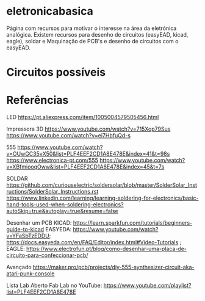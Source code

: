 # eletronicabasica
Página com recursos para motivar o interesse na área da eletrónica analógica. Existem recursos para desenho de circuitos (easyEAD, kicad, eagle), soldar e Maquinação de PCB's e desenho de circuitos com o easyEAD.

# Circuitos possíveis

# Referências
LED
https://pt.aliexpress.com/item/1005004579505456.html 

Impressora 3D
https://www.youtube.com/watch?v=715Xop79Sus 
https://www.youtube.com/watch?v=ei7HbfuQd-s 

555
https://www.youtube.com/watch?v=OUwGC35vX50&list=PLF4EEF2CD1A8E478E&index=41&t=98s 
https://www.electronica-pt.com/555
https://www.youtube.com/watch?v=XBfmiooqOww&list=PLF4EEF2CD1A8E478E&index=45&t=7s

SOLDAR
https://github.com/curiouselectric/soldersolar/blob/master/SolderSolar_Instructions/SolderSolar_Instructions.rst  
https://www.linkedin.com/learning/learning-soldering-for-electronics/basic-hand-tools-used-when-soldering-electronics?autoSkip=true&autoplay=true&resume=false 

Desenhar um PCB
KICAD: https://learn.sparkfun.com/tutorials/beginners-guide-to-kicad 
EASYEDA: https://www.youtube.com/watch?v=YFaSbTzEDDU; https://docs.easyeda.com/en/FAQ/Editor/index.html#Video-Tutorials ; 
EAGLE: https://www.electrofun.pt/blog/como-desenhar-uma-placa-de-circuito-para-confeccionar-pcb/ 

Avançado
https://maker.pro/pcb/projects/diy-555-synthesizer-circuit-aka-atari-punk-console 


Lista Lab Aberto Fab Lab no YouTube: https://www.youtube.com/playlist?list=PLF4EEF2CD1A8E478E
